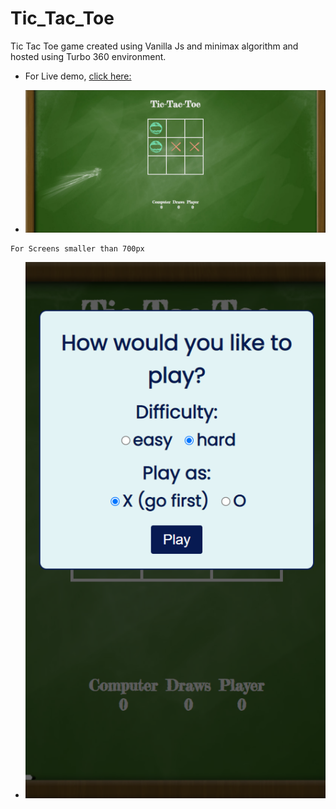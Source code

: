 # Tic_Tac_Toe
Tic Tac Toe game created using Vanilla Js and minimax algorithm  and hosted using Turbo 360 environment.



- For Live demo, [click here:](https://tic-tac-toe-ipzrsy.turbo360-vertex.com/)

- <img src="src/public/images/tic-tac.png">
```
For Screens smaller than 700px
```
- <img src="src/public/images/min-tic-tac.png">
